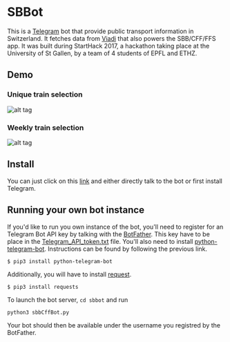 # SBBot

This is a [Telegram](https://telegram.org) bot that provide public transport information in Switzerland. It fetches data from [Viadi](https://www.ubique.ch/projects/viadi/) that also powers the SBB/CFF/FFS app.
It was built during StartHack 2017, a hackathon taking place at the University of St Gallen, by a team of 4 students of EPFL and ETHZ.

## Demo

### Unique train selection
![alt tag](https://github.com/lamourj/sbbot/blob/master/unique.gif)

### Weekly train selection
![alt tag](https://github.com/lamourj/sbbot/blob/master/weekly.gif)


## Install

You can just click on this [link](https://telegram.me/SbbCffBot) and either directly talk to the bot or first install Telegram. 

## Running your own bot instance
If you'd like to run you own instance of the bot, you'll need to register for an Telegram Bot API key by talking with the [BotFather](https://telegram.me/BotFather). This key have to be place in the 
[Telegram_API_token.txt](../Telegram_API_token.txt) file.
You'll also need to install [python-telegram-bot](https://github.com/python-telegram-bot/python-telegram-bot). Instructions can be found by following the previous link.
```
$ pip3 install python-telegram-bot
```

Additionally, you will have to install [request](http://docs.python-requests.org/en/master/user/install/). 
```
$ pip3 install requests 
```

To launch the bot server, ````cd sbbot```` and run 
```
python3 sbbCffBot.py
```
Your bot should then be available under the username you registred by the BotFather.

